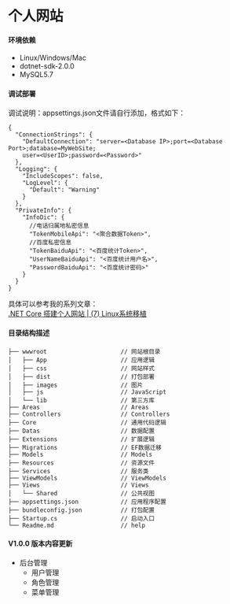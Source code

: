 个人网站
===========================

#### 环境依赖
- Linux/Windows/Mac  
- dotnet-sdk-2.0.0  
- MySQL5.7

#### 调试部署
调试说明：appsettings.json文件请自行添加，格式如下：
```
{
  "ConnectionStrings": {
    "DefaultConnection": "server=<Database IP>;port=<Database Port>;database=MyWebSite;
    user=<UserID>;password=<Password>"
  },
  "Logging": {
    "IncludeScopes": false,
    "LogLevel": {
      "Default": "Warning"
    }
  },
  "PrivateInfo": {
    "InfoDic": {
      //电话归属地私密信息
      "TokenMobileApi": "<聚合数据Token>",
      //百度私密信息
      "TokenBaiduApi": "<百度统计Token>",
      "UserNameBaiduApi": "<百度统计用户名>",
      "PasswordBaiduApi": "<百度统计密码>"
    }
  }
}
```
具体可以参考我的系列文章：  
[.NET Core 搭建个人网站 | (7) Linux系统移植](https://blog.lancel0t.cn/posts/mywebsite/MyWebSite07/)

#### 目录结构描述
```
├── wwwroot                     // 网站根目录
│   ├── App                     // 应用逻辑
│   ├── css                     // 网站样式
│   ├── dist                    // 打包部署
│   ├── images                  // 图片
│   ├── js                      // JavaScript
│   └── lib                     // 第三方库
├── Areas                       // Areas
├── Controllers                 // Controllers
├── Core                        // 通用代码逻辑
├── Datas                       // 数据配置
├── Extensions                  // 扩展逻辑
├── Migrations                  // EF数据迁移
├── Models                      // Models
├── Resources                   // 资源文件
├── Services                    // 服务类
├── ViewModels                  // ViewModels
├── Views                       // Views
│   └── Shared                  // 公共视图
├── appsettings.json            // 应用程序配置
├── bundleconfig.json           // 打包配置
├── Startup.cs                  // 启动入口
└── Readme.md                   // help
```
#### V1.0.0 版本内容更新
- 后台管理
  - 用户管理
  - 角色管理
  - 菜单管理


